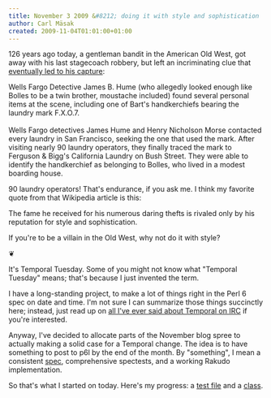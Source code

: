 ```yaml
---
title: November 3 2009 &#8212; doing it with style and sophistication
author: Carl Mäsak
created: 2009-11-04T01:01:00+01:00
---
```

126 years ago today, a gentleman bandit in the American Old West, got away with his last stagecoach robbery, but left an incriminating clue that [eventually led to his capture](http://en.wikipedia.org/wiki/Charles_Bolles):

<div class='quote'><p>Wells Fargo Detective James B. Hume (who allegedly looked enough like Bolles to be a twin brother, moustache included) found several personal items at the scene, including one of Bart's handkerchiefs bearing the laundry mark F.X.O.7.<br></br>Wells Fargo detectives James Hume and Henry Nicholson Morse contacted every laundry in San Francisco, seeking the one that used the mark. After visiting nearly 90 laundry operators, they finally traced the mark to Ferguson &amp; Bigg's California Laundry on Bush Street. They were able to identify the handkerchief as belonging to Bolles, who lived in a modest boarding house.</p></div>

90 laundry operators! That's endurance, if you ask me. I think my favorite quote from that Wikipedia article is this:

<div class='quote'><p>The fame he received for his numerous daring thefts is rivaled only by his reputation for style and sophistication.</p></div>

If you're to be a villain in the Old West, why not do it with style?

<p class='separator'>&#10086;</p>

It's Temporal Tuesday. Some of you might not know what "Temporal Tuesday" means; that's because I just invented the term.

I have a long-standing project, to make a lot of things right in the Perl 6 spec on date and time. I'm not sure I can summarize those things succinctly here; instead, just read up on [all I've ever said about Temporal on IRC](http://irclog.perlgeek.de/search.pl?channel=perl6&amp;nick=masak&amp;q=temporal) if you're interested.

Anyway, I've decided to allocate parts of the November blog spree to actually making a solid case for a Temporal change. The idea is to have something to post to p6l by the end of the month. By "something", I mean a consistent [spec](http://github.com/masak/temporal-flux-perl6syn/blob/master/S32-setting-library/Temporal.pod), comprehensive spectests, and a working Rakudo implementation.

So that's what I started on today. Here's my progress: a [test file](http://github.com/masak/rakudo/blob/master/temporal.t) and a [class](http://github.com/masak/rakudo/blob/master/src/setting/Temporal.pm).


